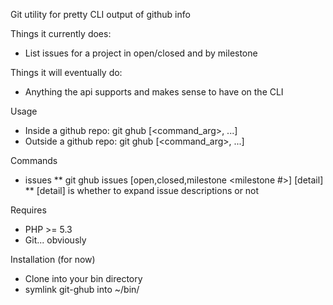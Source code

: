 Git utility for pretty CLI output of github info

Things it currently does:

* List issues for a project in open/closed and by milestone

Things it will eventually do:

* Anything the api supports and makes sense to have on the CLI

Usage

* Inside a github repo: git ghub <command> [<command_arg>, ...]
* Outside a github repo: git ghub <user> <repo> <command> [<command_arg>, ...]

Commands

* issues
** git ghub issues [open,closed,milestone <milestone #>] [detail]
** [detail] is whether to expand issue descriptions or not

Requires

* PHP >= 5.3
* Git... obviously

Installation (for now)

* Clone into your bin directory
* symlink git-ghub into ~/bin/
